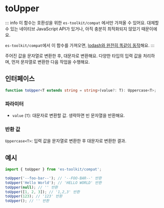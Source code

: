 # toUpper

::: info
이 함수는 호환성을 위한 `es-toolkit/compat` 에서만 가져올 수 있어요. 대체할 수 있는 네이티브 JavaScript API가 있거나, 아직 충분히 최적화되지 않았기 때문이에요.

`es-toolkit/compat`에서 이 함수를 가져오면, [lodash와 완전히 똑같이 동작](../../../compatibility.md)해요.
:::

주어진 값을 문자열로 변환한 후, 대문자로 변환해요. 다양한 타입의 입력 값을 처리하며, 먼저 문자열로 변환한 다음 작업을 수행해요.

## 인터페이스

```typescript
function toUpper<T extends string = string>(value?: T): Uppercase<T>;
```

### 파라미터

- `value` (`T`): 대문자로 변환할 값. 생략하면 빈 문자열을 반환해요.

### 반환 값

`Uppercase<T>`: 입력 값을 문자열로 변환한 후 대문자로 변환한 결과.

## 예시

```typescript
import { toUpper } from 'es-toolkit/compat';

toUpper('--foo-bar--'); // '--FOO-BAR--' 반환
toUpper('Hello World'); // 'HELLO WORLD' 반환
toUpper(null); // '' 반환
toUpper([1, 2, 3]); // '1,2,3' 반환
toUpper(123); // '123' 반환
toUpper(); // '' 반환
```
